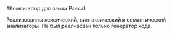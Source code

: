 #Компилятор для языка Pascal.

Реализованны лексический, синтаксический и семантический анализаторы.
Не был реализован только генератор кода.
